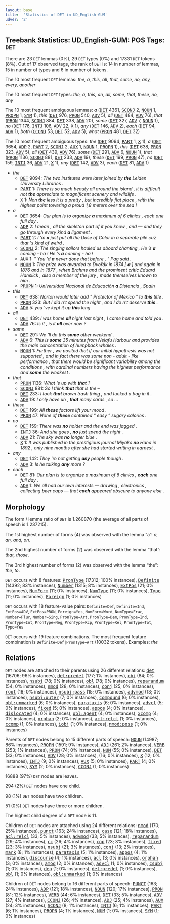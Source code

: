 ```yaml
---
layout: base
title:  'Statistics of DET in UD_English-GUM'
udver: '2'
---
```


## Treebank Statistics: UD_English-GUM: POS Tags: `DET`

There are 23 `DET` lemmas (0%), 29 `DET` types (0%) and 17331 `DET` tokens (8%).
Out of 17 observed tags, the rank of `DET` is: 14 in number of lemmas, 15 in number of types and 6 in number of tokens.

The 10 most frequent `DET` lemmas: <em>the, a, this, all, that, some, no, any, every, another</em>

The 10 most frequent `DET` types:  <em>the, a, this, an, all, some, that, these, no, any</em>

The 10 most frequent ambiguous lemmas: <em>a</em> (<tt><a href="en_gum-pos-DET.html">DET</a></tt> 4361, <tt><a href="en_gum-pos-SCONJ.html">SCONJ</a></tt> 2, <tt><a href="en_gum-pos-NOUN.html">NOUN</a></tt> 1, <tt><a href="en_gum-pos-PROPN.html">PROPN</a></tt> 1, <tt><a href="en_gum-pos-SYM.html">SYM</a></tt> 1), <em>this</em> (<tt><a href="en_gum-pos-DET.html">DET</a></tt> 976, <tt><a href="en_gum-pos-PRON.html">PRON</a></tt> 540, <tt><a href="en_gum-pos-ADV.html">ADV</a></tt> 5), <em>all</em> (<tt><a href="en_gum-pos-DET.html">DET</a></tt> 484, <tt><a href="en_gum-pos-ADV.html">ADV</a></tt> 76), <em>that</em> (<tt><a href="en_gum-pos-PRON.html">PRON</a></tt> 1344, <tt><a href="en_gum-pos-SCONJ.html">SCONJ</a></tt> 884, <tt><a href="en_gum-pos-DET.html">DET</a></tt> 338, <tt><a href="en_gum-pos-ADV.html">ADV</a></tt> 20), <em>some</em> (<tt><a href="en_gum-pos-DET.html">DET</a></tt> 327, <tt><a href="en_gum-pos-ADV.html">ADV</a></tt> 7, <tt><a href="en_gum-pos-NOUN.html">NOUN</a></tt> 1), <em>no</em> (<tt><a href="en_gum-pos-DET.html">DET</a></tt> 176, <tt><a href="en_gum-pos-INTJ.html">INTJ</a></tt> 106, <tt><a href="en_gum-pos-ADV.html">ADV</a></tt> 22, <tt><a href="en_gum-pos-X.html">X</a></tt> 1), <em>any</em> (<tt><a href="en_gum-pos-DET.html">DET</a></tt> 146, <tt><a href="en_gum-pos-ADV.html">ADV</a></tt> 2), <em>each</em> (<tt><a href="en_gum-pos-DET.html">DET</a></tt> 94, <tt><a href="en_gum-pos-ADV.html">ADV</a></tt> 1), <em>both</em> (<tt><a href="en_gum-pos-CCONJ.html">CCONJ</a></tt> 53, <tt><a href="en_gum-pos-DET.html">DET</a></tt> 52, <tt><a href="en_gum-pos-ADV.html">ADV</a></tt> 5), <em>what</em> (<tt><a href="en_gum-pos-PRON.html">PRON</a></tt> 481, <tt><a href="en_gum-pos-DET.html">DET</a></tt> 32)

The 10 most frequent ambiguous types:  <em>the</em> (<tt><a href="en_gum-pos-DET.html">DET</a></tt> 9094, <tt><a href="en_gum-pos-PART.html">PART</a></tt> 1, <tt><a href="en_gum-pos-X.html">X</a></tt> 1), <em>a</em> (<tt><a href="en_gum-pos-DET.html">DET</a></tt> 3654, <tt><a href="en_gum-pos-ADP.html">ADP</a></tt> 2, <tt><a href="en_gum-pos-PART.html">PART</a></tt> 2, <tt><a href="en_gum-pos-SCONJ.html">SCONJ</a></tt> 2, <tt><a href="en_gum-pos-AUX.html">AUX</a></tt> 1, <tt><a href="en_gum-pos-NOUN.html">NOUN</a></tt> 1, <tt><a href="en_gum-pos-PROPN.html">PROPN</a></tt> 1), <em>this</em> (<tt><a href="en_gum-pos-DET.html">DET</a></tt> 638, <tt><a href="en_gum-pos-PRON.html">PRON</a></tt> 323, <tt><a href="en_gum-pos-ADV.html">ADV</a></tt> 5), <em>all</em> (<tt><a href="en_gum-pos-DET.html">DET</a></tt> 439, <tt><a href="en_gum-pos-ADV.html">ADV</a></tt> 76), <em>some</em> (<tt><a href="en_gum-pos-DET.html">DET</a></tt> 291, <tt><a href="en_gum-pos-ADV.html">ADV</a></tt> 6, <tt><a href="en_gum-pos-NOUN.html">NOUN</a></tt> 1), <em>that</em> (<tt><a href="en_gum-pos-PRON.html">PRON</a></tt> 1136, <tt><a href="en_gum-pos-SCONJ.html">SCONJ</a></tt> 881, <tt><a href="en_gum-pos-DET.html">DET</a></tt> 233, <tt><a href="en_gum-pos-ADV.html">ADV</a></tt> 19), <em>these</em> (<tt><a href="en_gum-pos-DET.html">DET</a></tt> 199, <tt><a href="en_gum-pos-PRON.html">PRON</a></tt> 47), <em>no</em> (<tt><a href="en_gum-pos-DET.html">DET</a></tt> 159, <tt><a href="en_gum-pos-INTJ.html">INTJ</a></tt> 36, <tt><a href="en_gum-pos-ADV.html">ADV</a></tt> 21, <tt><a href="en_gum-pos-X.html">X</a></tt> 1), <em>any</em> (<tt><a href="en_gum-pos-DET.html">DET</a></tt> 142, <tt><a href="en_gum-pos-ADV.html">ADV</a></tt> 3), <em>each</em> (<tt><a href="en_gum-pos-DET.html">DET</a></tt> 81, <tt><a href="en_gum-pos-ADV.html">ADV</a></tt> 1)


* <em>the</em>
  * <tt><a href="en_gum-pos-DET.html">DET</a></tt> 9094: <em>The two institutes were later joined by <b>the</b> Leiden University Libraries .</em>
  * <tt><a href="en_gum-pos-PART.html">PART</a></tt> 1: <em>There is so much beauty all around the island , it is difficult not <b>the</b> appreciate to magnificent scenery and wildlife .</em>
  * <tt><a href="en_gum-pos-X.html">X</a></tt> 1: <em>Non <b>the</b> less it is a pretty , but incredibly flat place , with the highest point towering a proud 1,8 meters over the sea !</em>
* <em>a</em>
  * <tt><a href="en_gum-pos-DET.html">DET</a></tt> 3654: <em>Our plan is to organize <b>a</b> maximum of 6 clinics , each one full day .</em>
  * <tt><a href="en_gum-pos-ADP.html">ADP</a></tt> 2: <em>I mean , all the skeleton part of it you know , and — and they go through every kind <b>a</b> ligament .</em>
  * <tt><a href="en_gum-pos-PART.html">PART</a></tt> 2: <em>I 'm <b>a</b> just put all the Dose of Color in a separate pile cuz that 's kind of weird .</em>
  * <tt><a href="en_gum-pos-SCONJ.html">SCONJ</a></tt> 2: <em>The singing sailors hauled us aboard chanting , He ’s <b>a</b> coming - ha ! He ’s <b>a</b> coming - ha !</em>
  * <tt><a href="en_gum-pos-AUX.html">AUX</a></tt> 1: <em>" You 'd <b>a</b> never done that before , " Pag said .</em>
  * <tt><a href="en_gum-pos-NOUN.html">NOUN</a></tt> 1: <em>The prize was awarded to Dvořák in 1874 [ <b>a</b> ] and again in 1876 and in 1877 , when Brahms and the prominent critic Eduard Hanslick , also a member of the jury , made themselves known to him .</em>
  * <tt><a href="en_gum-pos-PROPN.html">PROPN</a></tt> 1: <em>Universidad Nacional de Educación <b>a</b> Distancia , Spain</em>
* <em>this</em>
  * <tt><a href="en_gum-pos-DET.html">DET</a></tt> 638: <em>Norton would later add " Protector of Mexico " to <b>this</b> title .</em>
  * <tt><a href="en_gum-pos-PRON.html">PRON</a></tt> 323: <em>But I did n't spend the night , and I do n't deserve <b>this</b> .</em>
  * <tt><a href="en_gum-pos-ADV.html">ADV</a></tt> 5: <em>you 've kept it up <b>this</b> long</em>
* <em>all</em>
  * <tt><a href="en_gum-pos-DET.html">DET</a></tt> 439: <em>I was home <b>all</b> night last night , I came home and told you .</em>
  * <tt><a href="en_gum-pos-ADV.html">ADV</a></tt> 76: <em>Is it , is it <b>all</b> over now ?</em>
* <em>some</em>
  * <tt><a href="en_gum-pos-DET.html">DET</a></tt> 291: <em>We 'll do this <b>some</b> other weekend .</em>
  * <tt><a href="en_gum-pos-ADV.html">ADV</a></tt> 6: <em>This is <b>some</b> 35 minutes from Neiafu Harbour and provides the main concentration of humpback whales .</em>
  * <tt><a href="en_gum-pos-NOUN.html">NOUN</a></tt> 1: <em>Further , we posited that if our initial hypothesis was not supported , and in fact there was some non - adult - like performance , that there would be significant variability among the conditions , with cardinal numbers having the highest performance and <b>some</b> the weakest .</em>
* <em>that</em>
  * <tt><a href="en_gum-pos-PRON.html">PRON</a></tt> 1136: <em>What 's up with <b>that</b> ?</em>
  * <tt><a href="en_gum-pos-SCONJ.html">SCONJ</a></tt> 881: <em>So I think <b>that</b> that is the –</em>
  * <tt><a href="en_gum-pos-DET.html">DET</a></tt> 233: <em>I took <b>that</b> brown trash thing , and tucked a bag in it .</em>
  * <tt><a href="en_gum-pos-ADV.html">ADV</a></tt> 19: <em>I only have uh , <b>that</b> many cards , so ...</em>
* <em>these</em>
  * <tt><a href="en_gum-pos-DET.html">DET</a></tt> 199: <em>All <b>these</b> factors lift your mood .</em>
  * <tt><a href="en_gum-pos-PRON.html">PRON</a></tt> 47: <em>None of <b>these</b> contained “ easy ” sugary calories .</em>
* <em>no</em>
  * <tt><a href="en_gum-pos-DET.html">DET</a></tt> 159: <em>There was <b>no</b> holder and the end was jagged .</em>
  * <tt><a href="en_gum-pos-INTJ.html">INTJ</a></tt> 36: <em>And she goes , <b>no</b> just spend the night .</em>
  * <tt><a href="en_gum-pos-ADV.html">ADV</a></tt> 21: <em>The sky was <b>no</b> longer blue .</em>
  * <tt><a href="en_gum-pos-X.html">X</a></tt> 1: <em>It was published in the prestigious journal Miyako <b>no</b> Hana in 1892 , only nine months after she had started writing in earnest .</em>
* <em>any</em>
  * <tt><a href="en_gum-pos-DET.html">DET</a></tt> 142: <em>They 're not getting <b>any</b> people though .</em>
  * <tt><a href="en_gum-pos-ADV.html">ADV</a></tt> 3: <em>Is he talking <b>any</b> more ?</em>
* <em>each</em>
  * <tt><a href="en_gum-pos-DET.html">DET</a></tt> 81: <em>Our plan is to organize a maximum of 6 clinics , <b>each</b> one full day .</em>
  * <tt><a href="en_gum-pos-ADV.html">ADV</a></tt> 1: <em>We all had our own interests — drawing , electronics , collecting beer caps — that <b>each</b> appeared obscure to anyone else .</em>

## Morphology

The form / lemma ratio of `DET` is 1.260870 (the average of all parts of speech is 1.237215).

The 1st highest number of forms (4) was observed with the lemma “a”: <em>a, an, and, on</em>.

The 2nd highest number of forms (2) was observed with the lemma “that”: <em>that, those</em>.

The 3rd highest number of forms (2) was observed with the lemma “the”: <em>the, to</em>.

`DET` occurs with 8 features: <tt><a href="en_gum-feat-PronType.html">PronType</a></tt> (17312; 100% instances), <tt><a href="en_gum-feat-Definite.html">Definite</a></tt> (14392; 83% instances), <tt><a href="en_gum-feat-Number.html">Number</a></tt> (1315; 8% instances), <tt><a href="en_gum-feat-ExtPos.html">ExtPos</a></tt> (21; 0% instances), <tt><a href="en_gum-feat-NumForm.html">NumForm</a></tt> (11; 0% instances), <tt><a href="en_gum-feat-NumType.html">NumType</a></tt> (11; 0% instances), <tt><a href="en_gum-feat-Typo.html">Typo</a></tt> (11; 0% instances), <tt><a href="en_gum-feat-Foreign.html">Foreign</a></tt> (1; 0% instances)

`DET` occurs with 18 feature-value pairs: `Definite=Def`, `Definite=Ind`, `ExtPos=ADV`, `ExtPos=PRON`, `Foreign=Yes`, `NumForm=Word`, `NumType=Frac`, `Number=Plur`, `Number=Sing`, `PronType=Art`, `PronType=Dem`, `PronType=Ind`, `PronType=Int`, `PronType=Neg`, `PronType=Rcp`, `PronType=Rel`, `PronType=Tot`, `Typo=Yes`

`DET` occurs with 19 feature combinations.
The most frequent feature combination is `Definite=Def|PronType=Art` (10032 tokens).
Examples: <em>the</em>


## Relations

`DET` nodes are attached to their parents using 26 different relations: <tt><a href="en_gum-dep-det.html">det</a></tt> (16706; 96% instances), <tt><a href="en_gum-dep-det-predet.html">det:predet</a></tt> (177; 1% instances), <tt><a href="en_gum-dep-obj.html">obj</a></tt> (84; 0% instances), <tt><a href="en_gum-dep-nsubj.html">nsubj</a></tt> (78; 0% instances), <tt><a href="en_gum-dep-obl.html">obl</a></tt> (78; 0% instances), <tt><a href="en_gum-dep-reparandum.html">reparandum</a></tt> (54; 0% instances), <tt><a href="en_gum-dep-nmod.html">nmod</a></tt> (28; 0% instances), <tt><a href="en_gum-dep-conj.html">conj</a></tt> (25; 0% instances), <tt><a href="en_gum-dep-root.html">root</a></tt> (16; 0% instances), <tt><a href="en_gum-dep-nsubj-pass.html">nsubj:pass</a></tt> (15; 0% instances), <tt><a href="en_gum-dep-advmod.html">advmod</a></tt> (13; 0% instances), <tt><a href="en_gum-dep-nsubj-outer.html">nsubj:outer</a></tt> (7; 0% instances), <tt><a href="en_gum-dep-compound.html">compound</a></tt> (6; 0% instances), <tt><a href="en_gum-dep-obl-unmarked.html">obl:unmarked</a></tt> (6; 0% instances), <tt><a href="en_gum-dep-parataxis.html">parataxis</a></tt> (6; 0% instances), <tt><a href="en_gum-dep-advcl.html">advcl</a></tt> (5; 0% instances), <tt><a href="en_gum-dep-fixed.html">fixed</a></tt> (5; 0% instances), <tt><a href="en_gum-dep-appos.html">appos</a></tt> (4; 0% instances), <tt><a href="en_gum-dep-dislocated.html">dislocated</a></tt> (4; 0% instances), <tt><a href="en_gum-dep-obl-agent.html">obl:agent</a></tt> (4; 0% instances), <tt><a href="en_gum-dep-xcomp.html">xcomp</a></tt> (4; 0% instances), <tt><a href="en_gum-dep-orphan.html">orphan</a></tt> (2; 0% instances), <tt><a href="en_gum-dep-acl-relcl.html">acl:relcl</a></tt> (1; 0% instances), <tt><a href="en_gum-dep-ccomp.html">ccomp</a></tt> (1; 0% instances), <tt><a href="en_gum-dep-iobj.html">iobj</a></tt> (1; 0% instances), <tt><a href="en_gum-dep-nmod-poss.html">nmod:poss</a></tt> (1; 0% instances)

Parents of `DET` nodes belong to 15 different parts of speech: <tt><a href="en_gum-pos-NOUN.html">NOUN</a></tt> (14987; 86% instances), <tt><a href="en_gum-pos-PROPN.html">PROPN</a></tt> (1591; 9% instances), <tt><a href="en_gum-pos-ADJ.html">ADJ</a></tt> (261; 2% instances), <tt><a href="en_gum-pos-VERB.html">VERB</a></tt> (253; 1% instances), <tt><a href="en_gum-pos-PRON.html">PRON</a></tt> (74; 0% instances), <tt><a href="en_gum-pos-NUM.html">NUM</a></tt> (55; 0% instances), <tt><a href="en_gum-pos-DET.html">DET</a></tt> (33; 0% instances), <tt><a href="en_gum-pos-ADV.html">ADV</a></tt> (28; 0% instances),  (16; 0% instances), <tt><a href="en_gum-pos-X.html">X</a></tt> (12; 0% instances), <tt><a href="en_gum-pos-INTJ.html">INTJ</a></tt> (9; 0% instances), <tt><a href="en_gum-pos-AUX.html">AUX</a></tt> (5; 0% instances), <tt><a href="en_gum-pos-PART.html">PART</a></tt> (4; 0% instances), <tt><a href="en_gum-pos-SYM.html">SYM</a></tt> (2; 0% instances), <tt><a href="en_gum-pos-CCONJ.html">CCONJ</a></tt> (1; 0% instances)

16888 (97%) `DET` nodes are leaves.

294 (2%) `DET` nodes have one child.

98 (1%) `DET` nodes have two children.

51 (0%) `DET` nodes have three or more children.

The highest child degree of a `DET` node is 11.

Children of `DET` nodes are attached using 24 different relations: <tt><a href="en_gum-dep-nmod.html">nmod</a></tt> (170; 25% instances), <tt><a href="en_gum-dep-punct.html">punct</a></tt> (163; 24% instances), <tt><a href="en_gum-dep-case.html">case</a></tt> (121; 18% instances), <tt><a href="en_gum-dep-acl-relcl.html">acl:relcl</a></tt> (33; 5% instances), <tt><a href="en_gum-dep-advmod.html">advmod</a></tt> (33; 5% instances), <tt><a href="en_gum-dep-reparandum.html">reparandum</a></tt> (29; 4% instances), <tt><a href="en_gum-dep-cc.html">cc</a></tt> (26; 4% instances), <tt><a href="en_gum-dep-cop.html">cop</a></tt> (23; 3% instances), <tt><a href="en_gum-dep-fixed.html">fixed</a></tt> (23; 3% instances), <tt><a href="en_gum-dep-nsubj.html">nsubj</a></tt> (21; 3% instances), <tt><a href="en_gum-dep-conj.html">conj</a></tt> (13; 2% instances), <tt><a href="en_gum-dep-mark.html">mark</a></tt> (8; 1% instances), <tt><a href="en_gum-dep-parataxis.html">parataxis</a></tt> (5; 1% instances), <tt><a href="en_gum-dep-appos.html">appos</a></tt> (4; 1% instances), <tt><a href="en_gum-dep-discourse.html">discourse</a></tt> (4; 1% instances), <tt><a href="en_gum-dep-acl.html">acl</a></tt> (3; 0% instances), <tt><a href="en_gum-dep-orphan.html">orphan</a></tt> (3; 0% instances), <tt><a href="en_gum-dep-amod.html">amod</a></tt> (2; 0% instances), <tt><a href="en_gum-dep-advcl.html">advcl</a></tt> (1; 0% instances), <tt><a href="en_gum-dep-csubj.html">csubj</a></tt> (1; 0% instances), <tt><a href="en_gum-dep-dep.html">dep</a></tt> (1; 0% instances), <tt><a href="en_gum-dep-det-predet.html">det:predet</a></tt> (1; 0% instances), <tt><a href="en_gum-dep-obl.html">obl</a></tt> (1; 0% instances), <tt><a href="en_gum-dep-obl-unmarked.html">obl:unmarked</a></tt> (1; 0% instances)

Children of `DET` nodes belong to 16 different parts of speech: <tt><a href="en_gum-pos-PUNCT.html">PUNCT</a></tt> (163; 24% instances), <tt><a href="en_gum-pos-ADP.html">ADP</a></tt> (121; 18% instances), <tt><a href="en_gum-pos-NOUN.html">NOUN</a></tt> (120; 17% instances), <tt><a href="en_gum-pos-PRON.html">PRON</a></tt> (81; 12% instances), <tt><a href="en_gum-pos-VERB.html">VERB</a></tt> (44; 6% instances), <tt><a href="en_gum-pos-DET.html">DET</a></tt> (33; 5% instances), <tt><a href="en_gum-pos-ADV.html">ADV</a></tt> (27; 4% instances), <tt><a href="en_gum-pos-CCONJ.html">CCONJ</a></tt> (26; 4% instances), <tt><a href="en_gum-pos-ADJ.html">ADJ</a></tt> (25; 4% instances), <tt><a href="en_gum-pos-AUX.html">AUX</a></tt> (24; 3% instances), <tt><a href="en_gum-pos-SCONJ.html">SCONJ</a></tt> (8; 1% instances), <tt><a href="en_gum-pos-INTJ.html">INTJ</a></tt> (6; 1% instances), <tt><a href="en_gum-pos-PART.html">PART</a></tt> (6; 1% instances), <tt><a href="en_gum-pos-PROPN.html">PROPN</a></tt> (4; 1% instances), <tt><a href="en_gum-pos-NUM.html">NUM</a></tt> (1; 0% instances), <tt><a href="en_gum-pos-SYM.html">SYM</a></tt> (1; 0% instances)

